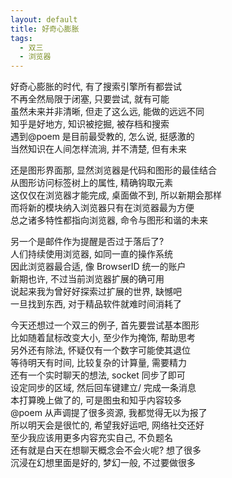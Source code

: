 ```yaml
---
layout: default
title: 好奇心膨胀
tags:
  - 双三
  - 浏览器
---
```

  
好奇心膨胀的时代, 有了搜索引擎所有都尝试  
不再全然局限于闭塞, 只要尝试, 就有可能  
虽然未来并非清晰, 但走了这么远, 能做的远远不同  
知乎是好地方, 知识被挖掘, 被存档和搜索  
遇到@poem 是目前最受教的, 怎么说, 挺感激的  
当然知识在人间怎样流淌, 并不清楚, 但有未来  
  
还是图形界面那, 显然浏览器是代码和图形的最佳结合  
从图形访问标签树上的属性, 精确钩取元素  
这仅仅在浏览器才能完成, 桌面做不到, 所以新期会那样  
而将新的模块纳入浏览器只有在浏览器最为方便  
总之诸多特性都指向浏览器, 命令与图形和谐的未来  
  
另一个是邮件作为提醒是否过于落后了?  
人们持续使用浏览器, 如同一直的操作系统  
因此浏览器最合适, 像 BrowserID 统一的账户  
新期也许, 不过当前浏览器扩展的确可用  
说起来我为曾好好探索过扩展的世界, 缺憾吧  
一旦找到东西, 对于精品软件就难时间消耗了  
  
今天还想过一个双三的例子, 首先要尝试基本图形  
比如随着鼠标改变大小, 至少作为掩饰, 帮助思考  
另外还有除法, 怀疑仅有一个数字可能使其退位  
等待明天有时间, 比较复杂的计算量, 需要精力  
还有一个实时聊天的想法, socket 同步了即可  
设定同步的区域, 然后回车键建立/ 完成一条消息  
本打算晚上做了的, 可是图虫和知乎内容较多  
@poem 从声调提了很多资源, 我都觉得无以为报了  
所以明天会是很忙的, 希望我好运吧, 网络社交还好  
至少我应该用更多内容充实自己, 不负题名  
还有就是白天在想聊天概念会不会火呢? 想了很多  
沉浸在幻想里面是好的, 梦幻一般, 不过要做很多  
